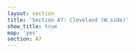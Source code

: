 ```yaml
---
layout: section
title: 'Section A7: Cleveland (W.side)'
show_title: true
map: 'yes'
section: A7
---
```


